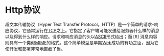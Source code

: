 # Http协议

超文本传输协议（Hyper Text Transfer Protocol，HTTP）是一个简单的请求-响应协议，它通常运行在[TCP](https://baike.baidu.com/item/TCP/33012?fromModule=lemma_inlink)之上。它指定了客户端可能发送给服务器什么样的消息以及得到什么样的响应。请求和响应消息的头以[ASCII](https://baike.baidu.com/item/ASCII/309296?fromModule=lemma_inlink)形式给出；而 [9] 消息内容则具有一个类似[MIME](https://baike.baidu.com/item/MIME/2900607?fromModule=lemma_inlink)的格式。这个简单模型是早期[Web](https://baike.baidu.com/item/Web/150564?fromModule=lemma_inlink)成功的有功之臣，因为它使开发和部署非常地直截了当。